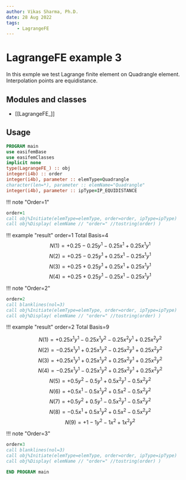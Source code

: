 ```yaml
---
author: Vikas Sharma, Ph.D.
date: 28 Aug 2022
tags:
    - LagrangeFE
---
```


# LagrangeFE example 3

In this exmple we test Lagrange finite element on Quadrangle element.
Interpolation points are equidistance.

## Modules and classes

- [[LagrangeFE_]]

## Usage

```fortran
PROGRAM main
use easifemBase
use easifemClasses
implicit none
type(LagrangeFE_) :: obj
integer(i4b) :: order
integer(i4b), parameter :: elemType=Quadrangle
character(len=*), parameter :: elemName="Quadrangle"
integer(i4b), parameter :: ipType=IP_EQUIDISTANCE
```

!!! note "Order=1"

```fortran
order=1
call obj%Initiate(elemType=elemType, order=order, ipType=ipType)
call obj%Display( elemName // "order=" //tostring(order) )
```

!!! example "result"
order=1
Total Basis=4
$$
N(1)=+0.25-0.25 y^1-0.25x^1+0.25x^1 y^1
$$
$$
N(2)=+0.25-0.25 y^1+0.25x^1-0.25x^1 y^1
$$
$$
N(3)=+0.25+0.25 y^1+0.25x^1+0.25x^1 y^1
$$
$$
N(4)=+0.25+0.25 y^1-0.25x^1-0.25x^1 y^1
$$

!!! note "Order=2"

```fortran
order=2
call blanklines(nol=3)
call obj%Initiate(elemType=elemType, order=order, ipType=ipType)
call obj%Display( elemName // "order=" //tostring(order) )
```

!!! example "result"
order=2
Total Basis=9

$$
N(1)=+0.25x^1 y^1-0.25x^1 y^2-0.25x^2 y^1+0.25x^2 y^2
$$
$$
N(2)=-0.25x^1 y^1+0.25x^1 y^2-0.25x^2 y^1+0.25x^2 y^2
$$
$$
N(3)=+0.25x^1 y^1+0.25x^1 y^2+0.25x^2 y^1+0.25x^2 y^2
$$
$$
N(4)=-0.25x^1 y^1-0.25x^1 y^2+0.25x^2 y^1+0.25x^2 y^2
$$
$$
N(5)=+0.5 y^2-0.5 y^1+0.5x^2 y^1-0.5x^2 y^2
$$
$$
N(6)=+0.5x^1-0.5x^1 y^2+0.5x^2-0.5x^2 y^2
$$
$$
N(7)=+0.5 y^2+0.5 y^1-0.5x^2 y^1-0.5x^2 y^2
$$
$$
N(8)=-0.5x^1+0.5x^1 y^2+0.5x^2-0.5x^2 y^2
$$
$$
N(9)=+1-1 y^2-1x^2+1x^2 y^2
$$

!!! note "Order=3"

```fortran
order=3
call blanklines(nol=3)
call obj%Initiate(elemType=elemType, order=order, ipType=ipType)
call obj%Display( elemName // "order=" //tostring(order) )
```

```fortran
END PROGRAM main
```
